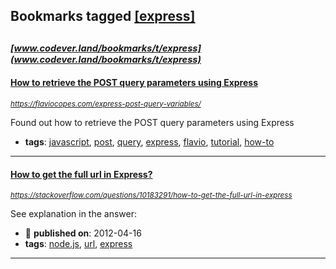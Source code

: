 ## Bookmarks tagged [[express]](https://www.codever.land/search?q=[express])

_<sup><sup>[www.codever.land/bookmarks/t/express](www.codever.land/bookmarks/t/express)</sup></sup>_
---
#### [How to retrieve the POST query parameters using Express](https://flaviocopes.com/express-post-query-variables/)
_<sup>https://flaviocopes.com/express-post-query-variables/</sup>_

Found out how to retrieve the POST query parameters using Express
* **tags**: [javascript](../tagged/javascript.md), [post](../tagged/post.md), [query](../tagged/query.md), [express](../tagged/express.md), [flavio](../tagged/flavio.md), [tutorial](../tagged/tutorial.md), [how-to](../tagged/how-to.md)
---
#### [How to get the full url in Express?](https://stackoverflow.com/questions/10183291/how-to-get-the-full-url-in-express)
_<sup>https://stackoverflow.com/questions/10183291/how-to-get-the-full-url-in-express</sup>_

See explanation in the answer:


* :calendar: **published on**: 2012-04-16
* **tags**: [node.js](../tagged/node.js.md), [url](../tagged/url.md), [express](../tagged/express.md)
---
